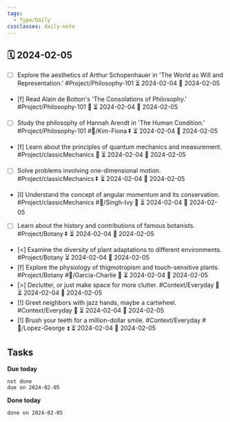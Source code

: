 ```yaml
---
tags:
  - Type/Daily
cssclasses: daily-note
---
```


## 🗓️ 2024-02-05

- [ ] Explore the aesthetics of Arthur Schopenhauer in 'The World as Will and Representation.' #Project/Philosophy-101 ⏳ 2024-02-04 📅 2024-02-05
- [f] Read Alain de Botton's 'The Consolations of Philosophy.' #Project/Philosophy-101 🔺 ⏳ 2024-02-04 📅 2024-02-05
- [ ] Study the philosophy of Hannah Arendt in 'The Human Condition.' #Project/Philosophy-101 #👤/Kim-Fiona ⏬ ⏳ 2024-02-04 📅 2024-02-05
- [f] Learn about the principles of quantum mechanics and measurement. #Project/classicMechanics 🔼 ⏳ 2024-02-04 📅 2024-02-05
- [ ] Solve problems involving one-dimensional motion. #Project/classicMechanics ⏬ ⏳ 2024-02-04 📅 2024-02-05
- [I] Understand the concept of angular momentum and its conservation. #Project/classicMechanics #👤/Singh-Ivy 🔺 ⏳ 2024-02-04 📅 2024-02-05
- [ ] Learn about the history and contributions of famous botanists. #Project/Botany ⏬ ⏳ 2024-02-04 📅 2024-02-05
- [<] Examine the diversity of plant adaptations to different environments. #Project/Botany ⏳ 2024-02-04 📅 2024-02-05
- [f] Explore the physiology of thigmotropism and touch-sensitive plants. #Project/Botany #👤/Garcia-Charlie 🔽 ⏳ 2024-02-04 📅 2024-02-05
- [>] Declutter, or just make space for more clutter. #Context/Everyday 🔽 ⏳ 2024-02-04 📅 2024-02-05
- [!] Greet neighbors with jazz hands, maybe a cartwheel. #Context/Everyday 🔼 ⏳ 2024-02-04 📅 2024-02-05
- [!] Brush your teeth for a million-dollar smile. #Context/Everyday #👤/Lopez-George ⏫ ⏳ 2024-02-04 📅 2024-02-05

## Tasks

**Due today**

```tasks
not done
due on 2024-02-05
```

**Done today**

```tasks
done on 2024-02-05
```
            